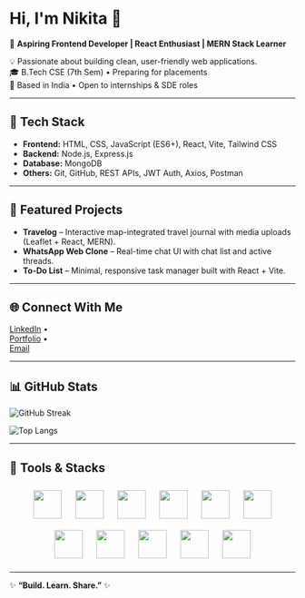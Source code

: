 # Hi, I'm Nikita 👋

🚀 **Aspiring Frontend Developer | React Enthusiast | MERN Stack Learner**

💡 Passionate about building clean, user-friendly web applications.  
🎓 B.Tech CSE (7th Sem) • Preparing for placements  
📍 Based in India • Open to internships & SDE roles  

---

## 🔧 Tech Stack
- **Frontend:** HTML, CSS, JavaScript (ES6+), React, Vite, Tailwind CSS  
- **Backend:** Node.js, Express.js  
- **Database:** MongoDB  
- **Others:** Git, GitHub, REST APIs, JWT Auth, Axios, Postman  

---

## 🌟 Featured Projects
- **Travelog** – Interactive map-integrated travel journal with media uploads (Leaflet + React, MERN).  
- **WhatsApp Web Clone** – Real-time chat UI with chat list and active threads.  
- **To-Do List** – Minimal, responsive task manager built with React + Vite.  

---

## 🌐 Connect With Me
[LinkedIn](https://www.linkedin.com/) •  
[Portfolio](https://your-portfolio-link.com) •  
[Email](mailto:yourmail@example.com)  

---

## 📊 GitHub Stats
![GitHub Streak](https://streak-stats.demolab.com?user=parbatikumari08&theme=radical&border_radius=5)

![Top Langs](https://github-readme-stats.vercel.app/api/top-langs/?username=parbatikumari08&layout=compact&theme=radical)

---

## 🚀 Tools & Stacks
<p align="center">
  <img src="https://cdn.jsdelivr.net/gh/devicons/devicon/icons/html5/html5-original.svg" width="50" height="50" style="margin: 10px;"/>
  <img src="https://cdn.jsdelivr.net/gh/devicons/devicon/icons/css3/css3-original.svg" width="50" height="50" style="margin: 10px;"/>
  <img src="https://cdn.jsdelivr.net/gh/devicons/devicon/icons/javascript/javascript-original.svg" width="50" height="50" style="margin: 10px;"/>
  <img src="https://cdn.jsdelivr.net/gh/devicons/devicon/icons/react/react-original.svg" width="50" height="50" style="margin: 10px;"/>
  <img src="https://cdn.jsdelivr.net/gh/devicons/devicon/icons/vite/vite-original.svg" width="50" height="50" style="margin: 10px;"/>
  <img src="https://cdn.jsdelivr.net/gh/devicons/devicon/icons/tailwindcss/tailwindcss-original.svg" width="50" height="50" style="margin: 10px;"/>
  <img src="https://cdn.jsdelivr.net/gh/devicons/devicon/icons/nodejs/nodejs-original.svg" width="50" height="50" style="margin: 10px;"/>
  <img src="https://cdn.jsdelivr.net/gh/devicons/devicon/icons/express/express-original.svg" width="50" height="50" style="margin: 10px;"/>
  <img src="https://cdn.jsdelivr.net/gh/devicons/devicon/icons/mongodb/mongodb-original.svg" width="50" height="50" style="margin: 10px;"/>
  <img src="https://cdn.jsdelivr.net/gh/devicons/devicon/icons/git/git-original.svg" width="50" height="50" style="margin: 10px;"/>
  <img src="https://cdn.jsdelivr.net/gh/devicons/devicon/icons/github/github-original.svg" width="50" height="50" style="margin: 10px;"/>
</p>

---

✨ **“Build. Learn. Share.”** ✨
